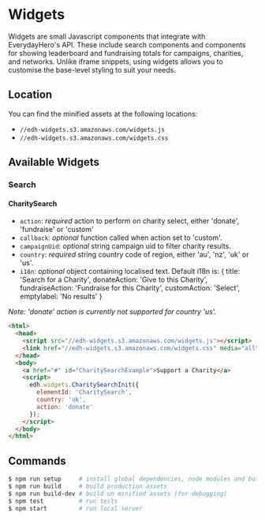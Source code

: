 # Widgets

Widgets are small Javascript components that integrate with EverydayHero's API. These include search components and components for showing leaderboard and fundraising totals for campaigns, charities, and networks. Unlike iframe snippets, using widgets allows you to customise the base-level styling to suit your needs.

## Location

You can find the minified assets at the following locations:

- `//edh-widgets.s3.amazonaws.com/widgets.js`
- `//edh-widgets.s3.amazonaws.com/widgets.css`

## Available Widgets

### Search

#### CharitySearch

- `action`:      *required* action to perform on charity select, either 'donate', 'fundraise' or 'custom'
- `callback`:    *optional* function called when action set to 'custom'.
- `campaignUid`: *optional* string campaign uid to filter charity results.
- `country`:     *required* string country code of region, either 'au', 'nz', 'uk' or 'us'.
- `i18n`:        *optional* object containing localised text. Default i18n is:
    {
      title: 'Search for a Charity',
      donateAction: 'Give to this Charity',
      fundraiseAction: 'Fundraise for this Charity',
      customAction: 'Select',
      emptylabel: 'No results'
    }

*Note: 'donate' action is currently not supported for country 'us'.*

```html
<html>
  <head>
    <script src="//edh-widgets.s3.amazonaws.com/widgets.js"></script>
    <link href="//edh-widgets.s3.amazonaws.com/widgets.css" media="all" rel="Stylesheet" type="text/css" />
  </head>
  <body>
    <a href="#" id="CharitySearchExample">Support a Charity</a>
    <script>
      edh.widgets.CharitySearchInit({
        elementId: 'CharitySearch',
        country: 'uk',
        action: 'donate'
      });
    </script>
  </body>
</html>
```

## Commands

```sh
$ npm run setup     # install global dependencies, node modules and build production assets
$ npm run build     # build production assets
$ npm run build-dev # build un minified assets (for debugging)
$ npm test          # run tests
$ npm start         # run local server
```
